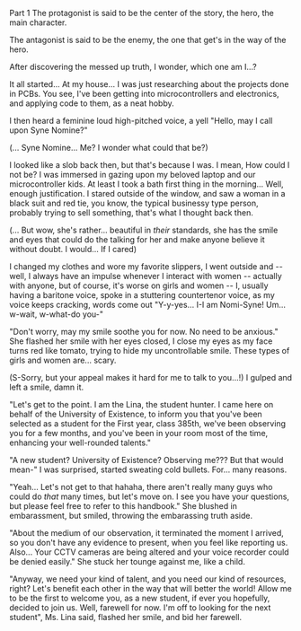 Part 1
The protagonist is said to be the center of the story, the hero, the main character.<br>

The antagonist is said to be the enemy, the one that get's in the way of the hero.<br>

After discovering the messed up truth, I wonder, which one am I...?

It all started... At my house... I was just researching about the projects done in PCBs. You see, I've been getting into microcontrollers and electronics, and applying code to them, as a neat hobby.

I then heard a feminine loud high-pitched voice, a yell "Hello, may I call upon Syne Nomine?"

(... Syne Nomine... Me? I wonder what could that be?)

I looked like a slob back then, but that's because I was. I mean, How could I not be? I was immersed in gazing upon my beloved laptop and our microcontroller kids. At least I took a bath first thing in the morning... Well, enough justification. I stared outside of the window, and saw a woman in a black suit and red tie, you know, the typical businessy type person, probably trying to sell something, that's what I thought back then.

(... But wow, she's rather... beautiful in *their* standards, she has the smile and eyes that could do the talking for her and make anyone believe it without doubt. I would... If I cared)

I changed my clothes and wore my favorite slippers, I went outside and -- well, I always have an impulse whenever I interact with women -- actually with anyone, but of course, it's worse on girls and women -- I, usually having a baritone voice, spoke in a stuttering countertenor voice, as my voice keeps cracking, words come out "Y-y-yes... I-I am Nomi-Syne! Um... w-wait, w-what-do you-"

"Don't worry, may my smile soothe you for now. No need to be anxious." She flashed her smile with her eyes closed, I close my eyes as my face turns red like tomato, trying to hide my uncontrollable smile. These types of girls and women are... scary.

(S-Sorry, but your appeal makes it hard for me to talk to you...!) I gulped and left a smile, damn it.

"Let's get to the point. I am the Lina, the student hunter. I came here on behalf of the University of Existence, to inform you that you've been selected as a student for the First year, class 385th, we've been observing you for a few months, and you've been in your room most of the time, enhancing your well-rounded talents."

"A new student? University of Existence? Observing me??? But that would mean-" I was surprised, started sweating cold bullets. For... many reasons.

"Yeah... Let's not get to that hahaha, there aren't really many guys who could do *that* many times, but let's move on. I see you have your questions, but please feel free to refer to this handbook." She blushed in embarassment, but smiled, throwing the embarassing truth aside.

"About the medium of our observation, it terminated the moment I arrived, so you don't have any evidence to present, when you feel like reporting us. Also... Your CCTV cameras are being altered and your voice recorder could be denied easily." She stuck her tounge against me, like a child.

"Anyway, we need your kind of talent, and you need our kind of resources, right? Let's benefit each other in the way that will better the world! Allow me to be the first to welcome you, as a new student, if ever you hopefully, decided to join us. Well, farewell for now. I'm off to looking for the next student", Ms. Lina said, flashed her smile, and bid her farewell.
